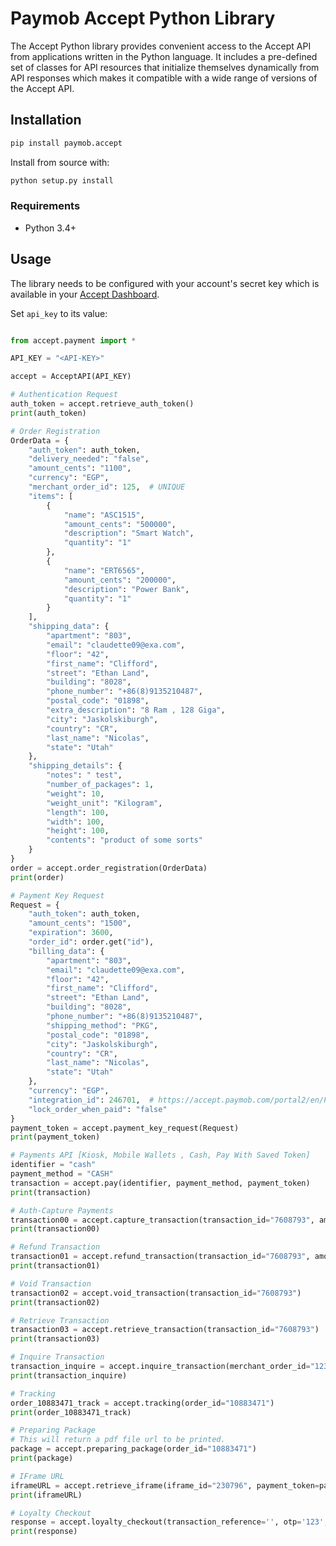 # Paymob Accept Python Library

The Accept Python library provides convenient access to the Accept API from applications written in the Python language.
It includes a pre-defined set of classes for API resources that initialize themselves dynamically from API responses
which makes it compatible with a wide range of versions of the Accept API.

## Installation

```sh
pip install paymob.accept
```

Install from source with:

```sh
python setup.py install
```

### Requirements

- Python 3.4+

## Usage

The library needs to be configured with your account's secret key which is available in
your [Accept Dashboard](https://accept.paymob.com/portal2/en/settings).

Set `api_key` to its value:

```python

from accept.payment import *

API_KEY = "<API-KEY>"

accept = AcceptAPI(API_KEY)

# Authentication Request
auth_token = accept.retrieve_auth_token()
print(auth_token)

# Order Registration
OrderData = {
    "auth_token": auth_token,
    "delivery_needed": "false",
    "amount_cents": "1100",
    "currency": "EGP",
    "merchant_order_id": 125,  # UNIQUE
    "items": [
        {
            "name": "ASC1515",
            "amount_cents": "500000",
            "description": "Smart Watch",
            "quantity": "1"
        },
        {
            "name": "ERT6565",
            "amount_cents": "200000",
            "description": "Power Bank",
            "quantity": "1"
        }
    ],
    "shipping_data": {
        "apartment": "803",
        "email": "claudette09@exa.com",
        "floor": "42",
        "first_name": "Clifford",
        "street": "Ethan Land",
        "building": "8028",
        "phone_number": "+86(8)9135210487",
        "postal_code": "01898",
        "extra_description": "8 Ram , 128 Giga",
        "city": "Jaskolskiburgh",
        "country": "CR",
        "last_name": "Nicolas",
        "state": "Utah"
    },
    "shipping_details": {
        "notes": " test",
        "number_of_packages": 1,
        "weight": 10,
        "weight_unit": "Kilogram",
        "length": 100,
        "width": 100,
        "height": 100,
        "contents": "product of some sorts"
    }
}
order = accept.order_registration(OrderData)
print(order)

# Payment Key Request
Request = {
    "auth_token": auth_token,
    "amount_cents": "1500",
    "expiration": 3600,
    "order_id": order.get("id"),
    "billing_data": {
        "apartment": "803",
        "email": "claudette09@exa.com",
        "floor": "42",
        "first_name": "Clifford",
        "street": "Ethan Land",
        "building": "8028",
        "phone_number": "+86(8)9135210487",
        "shipping_method": "PKG",
        "postal_code": "01898",
        "city": "Jaskolskiburgh",
        "country": "CR",
        "last_name": "Nicolas",
        "state": "Utah"
    },
    "currency": "EGP",
    "integration_id": 246701,  # https://accept.paymob.com/portal2/en/PaymentIntegrations
    "lock_order_when_paid": "false"
}
payment_token = accept.payment_key_request(Request)
print(payment_token)

# Payments API [Kiosk, Mobile Wallets , Cash, Pay With Saved Token]
identifier = "cash"
payment_method = "CASH"
transaction = accept.pay(identifier, payment_method, payment_token)
print(transaction)

# Auth-Capture Payments
transaction00 = accept.capture_transaction(transaction_id="7608793", amount_cents=1000)
print(transaction00)

# Refund Transaction
transaction01 = accept.refund_transaction(transaction_id="7608793", amount_cents=10)
print(transaction01)

# Void Transaction
transaction02 = accept.void_transaction(transaction_id="7608793")
print(transaction02)

# Retrieve Transaction
transaction03 = accept.retrieve_transaction(transaction_id="7608793")
print(transaction03)

# Inquire Transaction
transaction_inquire = accept.inquire_transaction(merchant_order_id="123", order_id="10883471")
print(transaction_inquire)

# Tracking
order_10883471_track = accept.tracking(order_id="10883471")
print(order_10883471_track)

# Preparing Package
# This will return a pdf file url to be printed.
package = accept.preparing_package(order_id="10883471")  
print(package)

# IFrame URL
iframeURL = accept.retrieve_iframe(iframe_id="230796", payment_token=payment_token)
print(iframeURL)

# Loyalty Checkout
response = accept.loyalty_checkout(transaction_reference='', otp='123', payment_token=payment_token)
print(response)

```

